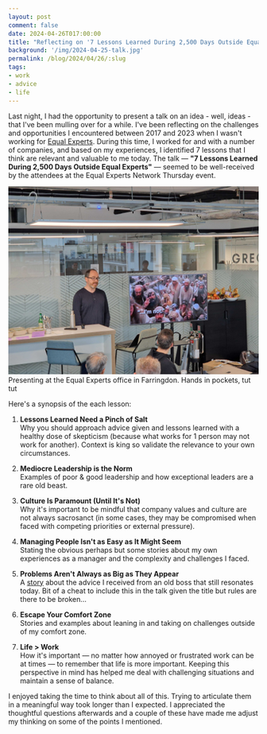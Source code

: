 ```yaml
---
layout: post
comment: false
date: 2024-04-26T017:00:00
title: "Reflecting on '7 Lessons Learned During 2,500 Days Outside Equal Experts'"
background: '/img/2024-04-25-talk.jpg'
permalink: /blog/2024/04/26/:slug
tags:
- work
- advice
- life
---
```


Last night, I had the opportunity to present a talk on an idea - well, ideas - that I've been mulling over for a while. I've been reflecting on the challenges and opportunities I encountered between 2017 and 2023 when I wasn't working for [Equal Experts](www.equalexperts.com). During this time, I worked for and with a number of companies, and based on my experiences, I identified 7 lessons that I think are relevant and valuable to me today. The talk — **"7 Lessons Learned During 2,500 Days Outside Equal Experts"** — seemed to be well-received by the attendees at the Equal Experts Network Thursday event. 

<img src="/img/2024-04-25-talk.jpg" class="img-fluid" alt="Presenting at the Equal Experts office in Farringdon. Hands in pockets, tut tut" loading="lazy">
<span class="caption">Presenting at the Equal Experts office in Farringdon. Hands in pockets, tut tut</span>

Here's a synopsis of the each lesson:

1. **Lessons Learned Need a Pinch of Salt**<br/>
Why you should approach advice given and lessons learned with a healthy dose of skepticism (because what works for 1 person may not work for another). Context is king so validate the relevance to your own circumstances.

2. **Mediocre Leadership is the Norm**<br/>
Examples of poor & good leadership and how exceptional leaders are a rare old beast.

3. **Culture Is Paramount (Until It's Not)**<br/>
Why it's important to be mindful that company values and culture are not always sacrosanct (in some cases, they may be compromised when faced with competing priorities or external pressure).

4. **Managing People Isn't as Easy as It Might Seem**<br/>
Stating the obvious perhaps but some stories about my own experiences as a manager and the complexity and challenges I faced.

5. **Problems Aren't Always as Big as They Appear**<br/>
A [story](https://rhydlewis.net/blog/2023/2/16/is-your-problem-a-5-minute-problem) about the advice I received from an old boss that still resonates today. Bit of a cheat to include this in the talk given the title but rules are there to be broken... 

6. **Escape Your Comfort Zone**<br/>
Stories and examples about leaning in and taking on challenges outside of my comfort zone.

7. **Life > Work**<br/>
How it's important — no matter how annoyed or frustrated work can be at times — to remember that life is more important. Keeping this perspective in mind has helped me deal with challenging situations and maintain a sense of balance.

I enjoyed taking the time to think about all of this. Trying to articulate them in a meaningful way took longer than I expected. I appreciated the thoughtful questions afterwards and a couple of these have made me adjust my thinking on some of the points I mentioned.
